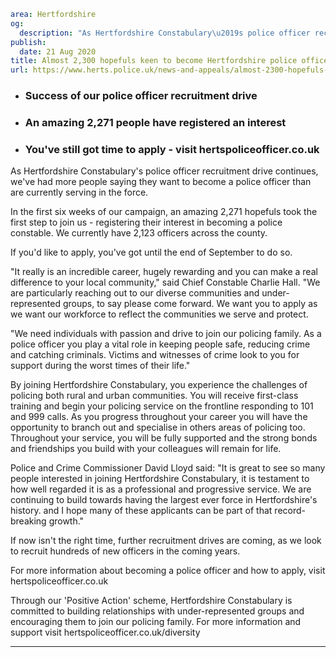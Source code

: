 ```yaml
area: Hertfordshire
og:
  description: "As Hertfordshire Constabulary\u2019s police officer recruitment drive continues, we\u2019ve had more people saying they want to become a police officer than are currently serving in the force."
publish:
  date: 21 Aug 2020
title: Almost 2,300 hopefuls keen to become Hertfordshire police officers
url: https://www.herts.police.uk/news-and-appeals/almost-2300-hopefuls-keen-to-become-hertfordshire-police-officers-0521
```

* ### Success of our police officer recruitment drive

 * ### An amazing 2,271 people have registered an interest

 * ### You've still got time to apply - visit hertspoliceofficer.co.uk

As Hertfordshire Constabulary's police officer recruitment drive continues, we've had more people saying they want to become a police officer than are currently serving in the force.

In the first six weeks of our campaign, an amazing 2,271 hopefuls took the first step to join us - registering their interest in becoming a police constable. We currently have 2,123 officers across the county.

If you'd like to apply, you've got until the end of September to do so.

"It really is an incredible career, hugely rewarding and you can make a real difference to your local community," said Chief Constable Charlie Hall. "We are particularly reaching out to our diverse communities and under-represented groups, to say please come forward. We want you to apply as we want our workforce to reflect the communities we serve and protect.

"We need individuals with passion and drive to join our policing family. As a police officer you play a vital role in keeping people safe, reducing crime and catching criminals. Victims and witnesses of crime look to you for support during the worst times of their life."

By joining Hertfordshire Constabulary, you experience the challenges of policing both rural and urban communities. You will receive first-class training and begin your policing service on the frontline responding to 101 and 999 calls. As you progress throughout your career you will have the opportunity to branch out and specialise in others areas of policing too. Throughout your service, you will be fully supported and the strong bonds and friendships you build with your colleagues will remain for life.

Police and Crime Commissioner David Lloyd said: "It is great to see so many people interested in joining Hertfordshire Constabulary, it is testament to how well regarded it is as a professional and progressive service. We are continuing to build towards having the largest ever force in Hertfordshire's history. and I hope many of these applicants can be part of that record-breaking growth."

If now isn't the right time, further recruitment drives are coming, as we look to recruit hundreds of new officers in the coming years.

For more information about becoming a police officer and how to apply, visit hertspoliceofficer.co.uk

Through our 'Positive Action' scheme, Hertfordshire Constabulary is committed to building relationships with under-represented groups and encouraging them to join our policing family. For more information and support visit hertspoliceofficer.co.uk/diversity

** **
